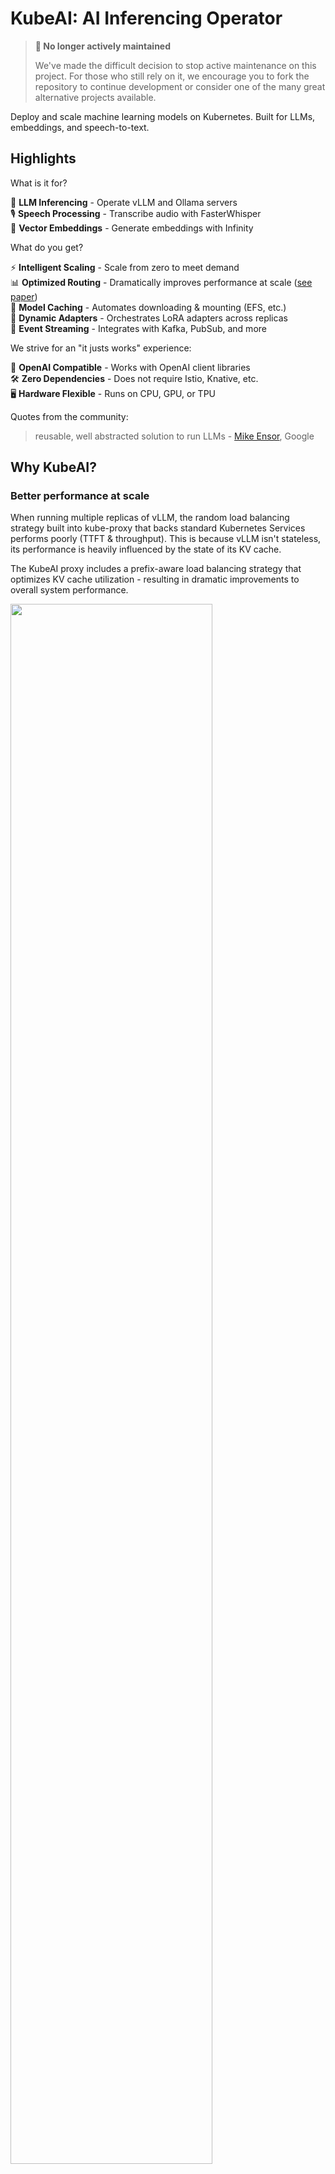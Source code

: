 # KubeAI: AI Inferencing Operator

> **🚨 No longer actively maintained** 
> 
> We've made the difficult decision to stop active maintenance on this project. For those who still rely on it, we encourage you to fork the repository to continue development or consider one of the many great alternative projects available.

Deploy and scale machine learning models on Kubernetes. Built for LLMs, embeddings, and speech-to-text.

## Highlights

What is it for?

🚀 **LLM Inferencing** - Operate vLLM and Ollama servers  
🎙️ **Speech Processing** - Transcribe audio with FasterWhisper  
🔢 **Vector Embeddings** - Generate embeddings with Infinity  

What do you get?

⚡️ **Intelligent Scaling** - Scale from zero to meet demand  
📊 **Optimized Routing** - Dramatically improves performance at scale ([see paper](./blog/posts/llm-load-balancing-at-scale-chwbl.md))  
💾 **Model Caching** - Automates downloading & mounting (EFS, etc.)  
🧩 **Dynamic Adapters** - Orchestrates LoRA adapters across replicas  
📨 **Event Streaming** - Integrates with Kafka, PubSub, and more  

We strive for an "it justs works" experience:

🔗 **OpenAI Compatible** - Works with OpenAI client libraries  
🛠️ **Zero Dependencies** - Does not require Istio, Knative, etc.  
🖥 **Hardware Flexible** - Runs on CPU, GPU, or TPU  

Quotes from the community:

> reusable, well abstracted solution to run LLMs - [Mike Ensor](https://www.linkedin.com/posts/mikeensor_gcp-solutions-public-retail-edge-available-cluster-traits-activity-7237515920259104769-vBs9?utm_source=share&utm_medium=member_desktop), Google

## Why KubeAI?

### Better performance at scale

When running multiple replicas of vLLM, the random load balancing strategy built into kube-proxy that backs standard Kubernetes Services performs poorly (TTFT & throughput). This is because vLLM isn't stateless, its performance is heavily influenced by the state of its KV cache.

The KubeAI proxy includes a prefix-aware load balancing strategy that optimizes KV cache utilization - resulting in dramatic improvements to overall system performance.

<img src="./graphs/ttft-benchmark.png" width="80%"/>

See the [full paper](./blog/posts/llm-load-balancing-at-scale-chwbl.md) for more details.

### Simplicity and ease of use

KubeAI does not depend on other systems like Istio & Knative (for scale-from-zero), or the Prometheus metrics adapter (for autoscaling). This allows KubeAI to work out of the box in almost any Kubernetes cluster. Day-two operations is greatly simplified as well - don't worry about inter-project version and configuration mismatches.

The project ships with a catalog of popular models, pre-configured for common GPU types. This means you can spend less time tweaking vLLM-specific flags. As we expand, we plan to build out an extensive model optimization pipeline that will ensure you get the most out of your hardware.

### OpenAI API Compatibility

No need to change your client libraries, KubeAI supports the following endpoints:

```bash
/v1/chat/completions
/v1/completions
/v1/embeddings
/v1/models
/v1/audio/transcriptions
```

## Architecture

KubeAI consists of two primary sub-components:

**1. The model proxy:** the KubeAI proxy provides an OpenAI-compatible API. Behind this API, the proxy implements a prefix-aware load balancing strategy that optimizes for KV the cache utilization of the backend serving engines (i.e. vLLM). The proxy also implements request queueing (while the system scales from zero replicas) and request retries (to seamlessly handle bad backends).

**2. The model operator:** the KubeAI model operator manages backend server Pods directly. It automates common operations such as downloading models, mounting volumes, and loading dynamic LoRA adapters via the KubeAI Model CRD.

Both of these components are co-located in the same deployment, but [could be deployed independently](https://github.com/substratusai/kubeai/issues/430).

<img src="./diagrams/arch.excalidraw.png"></img>

## Adopters

List of known adopters:

| Name | Description | Link |
| ---- | ----------- | ---- |
| Telescope | Telescope uses KubeAI for multi-region large scale batch LLM inference. | [trytelescope.ai](https://trytelescope.ai) |
| Google Cloud Distributed Edge | KubeAI is included as a reference architecture for inferencing at the edge. | [LinkedIn](https://www.linkedin.com/posts/mikeensor_gcp-solutions-public-retail-edge-available-cluster-traits-activity-7237515920259104769-vBs9?utm_source=share&utm_medium=member_desktop), [GitLab](https://gitlab.com/gcp-solutions-public/retail-edge/available-cluster-traits/kubeai-cluster-trait) |
| Lambda | You can try KubeAI on the Lambda AI Developer Cloud. See Lambda's [tutorial](https://docs.lambdalabs.com/education/large-language-models/kubeai-hermes-3/) and [video](https://youtu.be/HEtPO2Wuiac). | [Lambda](https://lambdalabs.com/) |
| Vultr | KubeAI can be deployed on Vultr Managed Kubernetes using the application marketplace. | [Vultr](https://www.vultr.com) |
| Arcee | Arcee uses KubeAI for multi-region, multi-tenant SLM inference. | [Arcee](https://www.arcee.ai/) |
| Seeweb | Seeweb leverages KubeAI for direct and client-facing GPU inference workloads. KubeAI can be deployed on any GPU server and SKS | [Seeweb](https://www.seeweb.it/en) |

If you are using KubeAI and would like to be listed as an adopter, please make a PR.

## Local Quickstart


<video controls src="https://github.com/user-attachments/assets/711d1279-6af9-4c6c-a052-e59e7730b757" width="800"></video>

Create a local cluster using [kind](https://kind.sigs.k8s.io/) or [minikube](https://minikube.sigs.k8s.io/docs/).

<details>
<summary>TIP: If you are using Podman for kind...</summary>
Make sure your Podman machine can use up to 6G of memory (by default it is capped at 2G):

```bash
# You might need to stop and remove the existing machine:
podman machine stop
podman machine rm

# Init and start a new machine:
podman machine init --memory 6144 --disk-size 120
podman machine start
```
</details>


```bash
kind create cluster # OR: minikube start
```

Add the KubeAI [Helm](https://helm.sh/docs/intro/install/) repository.

```bash
helm repo add kubeai https://www.kubeai.org
helm repo update
```

Install KubeAI and wait for all components to be ready (may take a minute).

```bash
helm install kubeai kubeai/kubeai --wait --timeout 10m
```

Install some predefined models.

```bash
cat <<EOF > kubeai-models.yaml
catalog:
  deepseek-r1-1.5b-cpu:
    enabled: true
    features: [TextGeneration]
    url: 'ollama://deepseek-r1:1.5b'
    engine: OLlama
    minReplicas: 1
    resourceProfile: 'cpu:1'
  qwen2-500m-cpu:
    enabled: true
  nomic-embed-text-cpu:
    enabled: true
EOF

helm install kubeai-models kubeai/models \
    -f ./kubeai-models.yaml
```

Before progressing to the next steps, start a watch on Pods in a standalone terminal to see how KubeAI deploys models. 

```bash
kubectl get pods --watch
```

#### Interact with Deepseek R1 1.5b

Because we set `minReplicas: 1` for the Deepseek model you should see a model Pod already coming up.

Start a local port-forward to the bundled chat UI.

```bash
kubectl port-forward svc/open-webui 8000:80
```

Now open your browser to [localhost:8000](http://localhost:8000) and select the Deepseek model to start chatting with.

#### Scale up Qwen2 from Zero

If you go back to the browser and start a chat with Qwen2, you will notice that it will take a while to respond at first. This is because we set `minReplicas: 0` for this model and KubeAI needs to spin up a new Pod (you can verify with `kubectl get models -oyaml qwen2-500m-cpu`).

## Get Plugged-In

Read about concepts, guides, and API documentation on [kubeai.org](https://www.kubeai.org).

🌟 Don't forget to drop us a star on GitHub and follow the repo to stay up to date!

[![KubeAI Star history Chart](https://api.star-history.com/svg?repos=substratusai/kubeai&type=Date)](https://star-history.com/#substratusai/kubeai&Date)

Let us know about features you are interested in seeing or reach out with questions. [Visit our Discord channel](https://discord.gg/JeXhcmjZVm) to join the discussion!

Or just reach out on LinkedIn if you want to connect:

* [Nick Stogner](https://www.linkedin.com/in/nstogner/)
* [Sam Stoelinga](https://www.linkedin.com/in/samstoelinga/)
